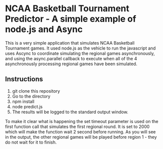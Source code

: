 # NCAA Basketball Tournament Predictor - A simple example of node.js and Async

This is a very simple application that simulates NCAA Basketball Tournament games.
It used node.js as the vehicle to run the javascript and uses Ascync to coordinate
simulating the regional games asynchronously, and using the async.parallel callback 
to execute when all of the 4 asynchronously processing regional games have 
been simulated.

## Instructions

1. git clone this repository
2. Go to the directory 
3. npm install
4. node predict.js
5. The results will be logged to the standard output window.

To make it clear what is happening the set timeout parameter is used on the first
function call that simulates the first regional round. It is set to 2000 which will
make the function wait 2 second before running. As you will see in the output, the other
regional games will be played before region 1 - they do not wait for it to finish.



